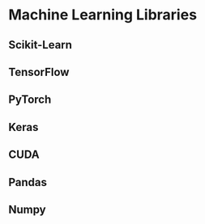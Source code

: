 # Machine Learning Libraries

## Scikit-Learn
## TensorFlow
## PyTorch
## Keras
## CUDA
## Pandas
## Numpy
